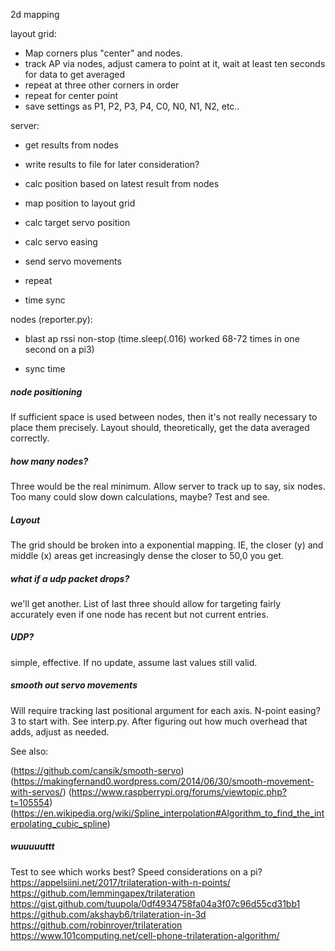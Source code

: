 2d mapping

layout grid:
- Map corners plus "center" and nodes.
- track AP via nodes, adjust camera to point at it, wait at least ten seconds for data to get averaged
- repeat at three other corners in order
- repeat for center point
- save settings as P1, P2, P3, P4, C0, N0, N1, N2, etc..

server:
- get results from nodes
- write results to file for later consideration?
- calc position based on latest result from nodes
- map position to layout grid
- calc target servo position
- calc servo easing
- send servo movements
- repeat

- time sync 

nodes (reporter.py):
- blast ap rssi non-stop (time.sleep(.016) worked 68-72 times in one second on a pi3)

- sync time

##### node positioning

If sufficient space is used between nodes, then it's not really necessary to place them precisely. Layout should, theoretically, get the data averaged correctly. 

##### how many nodes?

Three would be the real minimum.  Allow server to track up to say, six nodes.  Too many could slow down calculations, maybe?  Test and see.

##### Layout

The grid should be broken into a exponential mapping. IE, the closer (y) and middle (x) areas get increasingly dense the closer to 50,0 you get.

##### what if a udp packet drops?

we'll get another.  List of last three should allow for targeting fairly accurately even if one node has recent but not current entries.

##### UDP?

simple, effective. If no update, assume last values still valid.

##### smooth out servo movements

Will require tracking last positional argument for each axis. 
N-point easing? 3 to start with.  See interp.py.  After figuring out how much overhead that adds, adjust as needed. 

See also:

(https://github.com/cansik/smooth-servo)
(https://makingfernand0.wordpress.com/2014/06/30/smooth-movement-with-servos/)
(https://www.raspberrypi.org/forums/viewtopic.php?t=105554)
(https://en.wikipedia.org/wiki/Spline_interpolation#Algorithm_to_find_the_interpolating_cubic_spline)

##### wuuuuuttt

Test to see which works best? Speed considerations on a pi?
https://appelsiini.net/2017/trilateration-with-n-points/
https://github.com/lemmingapex/trilateration
https://gist.github.com/tuupola/0df4934758fa04a3f07c96d55cd31bb1
https://github.com/akshayb6/trilateration-in-3d
https://github.com/robinroyer/trilateration
https://www.101computing.net/cell-phone-trilateration-algorithm/ 
